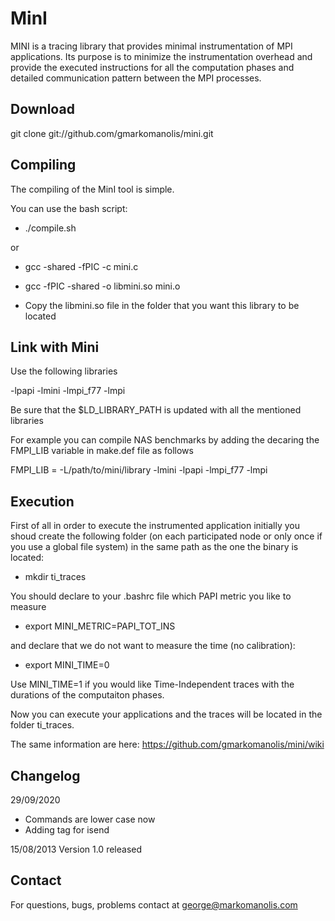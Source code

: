 MinI
====

MINI is a tracing library that provides minimal instrumentation of MPI applications. Its purpose is to minimize the instrumentation overhead and provide the executed instructions for all the computation phases and detailed communication pattern between the MPI processes.

Download
--------

git clone git://github.com/gmarkomanolis/mini.git


Compiling
---------

The compiling of the MinI tool is simple.

You can use the bash script:
* ./compile.sh

or

* gcc -shared -fPIC -c mini.c
* gcc -fPIC -shared -o libmini.so mini.o


* Copy the libmini.so file in the folder that you want this library to be located


Link with Mini
---------------

Use the following libraries

-lpapi -lmini -lmpi_f77 -lmpi

Be sure that the $LD_LIBRARY_PATH is updated with all the mentioned libraries

For example you can compile NAS benchmarks by adding the decaring the FMPI_LIB variable in make.def file as follows

FMPI_LIB = -L/path/to/mini/library -lmini -lpapi -lmpi_f77 -lmpi


Execution
---------

First of all in order to execute the instrumented application initially you shoud create the following folder (on each participated node or only once if you use a global file system) in the same path as the one the binary is located:

* mkdir ti_traces

You should declare to your .bashrc file which PAPI metric you like to measure

* export MINI_METRIC=PAPI_TOT_INS

and declare that we do not want to measure the time (no calibration):

* export MINI_TIME=0

Use MINI_TIME=1 if you would like Time-Independent traces with the durations of the computaiton phases.

Now you can execute your applications and the traces will be located in the folder ti_traces.


The same information are here: https://github.com/gmarkomanolis/mini/wiki

Changelog
---------

29/09/2020
* Commands are lower case now
* Adding tag for isend

15/08/2013
Version 1.0 released


Contact
-------
For questions, bugs, problems contact at george@markomanolis.com
